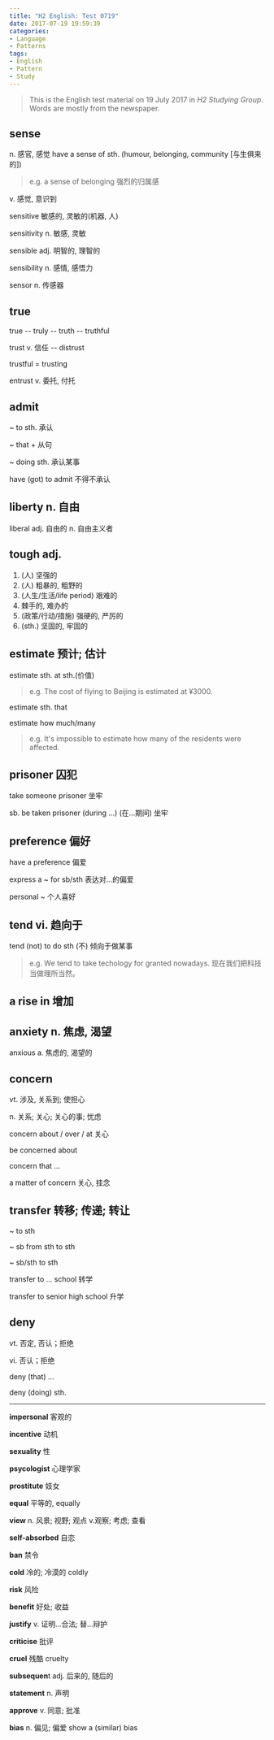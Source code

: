 ```yaml
---
title: "H2 English: Test 0719"
date: 2017-07-19 19:59:39
categories:
- Language
- Patterns
tags:
- English
- Pattern
- Study
---
```


> This is the English test material on 19 July 2017 in *H2 Studying Group*. Words are mostly from the newspaper.

## sense

n. 感官, 感觉 have a sense of sth. (humour, belonging, community [与生俱来的])

> e.g. a sense of belonging 强烈的归属感

v. 感觉, 意识到

sensitive 敏感的, 灵敏的(机器, 人)

sensitivity n. 敏感, 灵敏

sensible adj. 明智的, 理智的

sensibility n. 感情, 感悟力

sensor n. 传感器

## true

true -- truly -- truth -- truthful

trust v. 信任 -- distrust

trustful = trusting

entrust v. 委托, 付托

## admit

~ to sth. 承认

~ that + 从句

~ doing sth. 承认某事

have (got) to admit 不得不承认

## liberty n. 自由

liberal adj. 自由的 n. 自由主义者

## tough adj.

1. (人) 坚强的
2. (人) 粗暴的, 粗野的
3. (人生/生活/life period) 艰难的
4. 棘手的, 难办的
5. (政策/行动/措施) 强硬的, 严厉的
6. (sth.) 坚固的, 牢固的

## estimate 预计; 估计

estimate sth. at sth.(价值)

> e.g. The cost of flying to Beijing is estimated at ¥3000. 

estimate sth. that

estimate how much/many

> e.g. It's impossible to estimate how many of the residents were affected.

## prisoner 囚犯

take someone prisoner 坐牢

sb. be taken prisoner (during ...) (在…期间) 坐牢

## preference 偏好

have a preference 偏爱

express a ~ for sb/sth 表达对…的偏爱

personal ~ 个人喜好

## tend vi. 趋向于

tend (not) to do sth (不) 倾向于做某事

> e.g. We tend to take techology for granted nowadays. 现在我们把科技当做理所当然。

## a rise in 增加

## anxiety  n. 焦虑, 渴望

anxious  a. 焦虑的, 渴望的

## concern

vt. 涉及, 关系到; 使担心

n. 关系; 关心; 关心的事; 忧虑

concern about / over / at 关心

be concerned about

concern that ...

a matter of concern 关心, 挂念

## transfer 转移; 传递; 转让

~ to sth

~ sb from sth to sth

~ sb/sth to sth

transfer to ... school 转学

transfer to senior high school 升学

## deny

vt. 否定, 否认；拒绝

vi. 否认；拒绝

deny (that) ...

deny (doing) sth.

-----

**impersonal** 客观的

**incentive** 动机

**sexuality** 性

**psycologist** 心理学家

**prostitute** 妓女

**equal** 平等的, equally

**view** n. 风景; 视野; 观点 v.观察; 考虑; 查看

**self-absorbed** 自恋

**ban** 禁令

**cold** 冷的; 冷漠的 coldly

**risk** 风险

**benefit** 好处; 收益

**justify** v. 证明…合法; 替…辩护

**criticise** 批评

**cruel** 残酷 cruelty

**subsequen**t adj. 后来的, 随后的

**statement** n. 声明

**approve** v. 同意; 批准

**bias** n. 偏见; 偏爱 show a (similar) bias